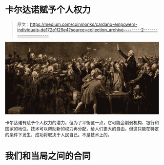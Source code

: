 # 卡尔达诺赋予个人权力

> 原文：<https://medium.com/coinmonks/cardano-empowers-individuals-de172e1f29e4?source=collection_archive---------2----------------------->

![](img/1b2608dd2f770c115a5379f0aa39d5c5.png)

卡尔达诺有赋予个人权力的潜力，但为了平衡这一点，它可能会削弱机构、银行和国家的地位。技术可以帮助新的权力再分配，给人们更大的自由。但这只能在特定的条件下发生，成功将取决于人民自己。不是技术上的。

# 我们和当局之间的合同